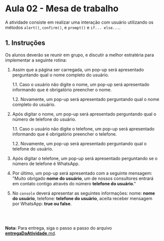 # Aula 02 - Mesa de trabalho

A atividade consiste em realizar uma interação com usuário utilizando os métodos `alert()`, `confirm()`, e `prompt()` e `if... else...`.

## 1. Instruções

Os alunos deverão se reunir em grupo, e discutir a melhor estratéria para implementar a seguinte rotina:

1. Assim que a página ser carregada, um pop-up será apresentado perguntando qual o nome completo do usuário.

    1.1. Caso o usuário não digite o nome, um pop-up será apresentado informando que é obrigatório preencher o nome.

    1.2. Novamente, um pop-up será apresentado perguntando qual o nome completo do usuário. 

2. Após digitar o nome, um pop-up será apresentado perguntando qual o número de telefone do usuário.

    1.1. Caso o usuário não digite o telefone, um pop-up será apresentado informando que é obrigatório preencher o telefone.

    1.2. Novamente, um pop-up será apresentado perguntando qual o telefone do usuário. 

3. Após digitar o telefone, um pop-up será apresentado perguntando se o número de telefone é WhatsApp.

4. Por último, um pop-up será apresentado com a seguinte mensagem: "Muito obrigado **nome do usuário**, um de nossos consultores entrará em contato contigo através do número **telefone do usuário**."

5. No `console` deverá apresentar as seguintes informações: nome: **nome do usuário**, telefone: **telefone do usuário**, aceita receber mensagem por WhatsApp: **true ou false**.

<br><br>

**Nota:** Para entrega, siga o passo a passo do arquivo [__entregaDaAtividade__.md](https://gitlab.com/wssantanna/ctd-fronti/-/blob/main/02/mesa-de-trabalho/__entregaDaAtividade__.md).